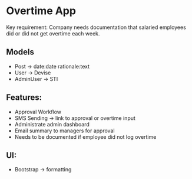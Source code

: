 # Overtime App

Key requirement: Company needs documentation that salaried employees did or did not get overtime each week.

## Models
- Post -> date:date rationale:text
- User -> Devise
- AdminUser -> STI

## Features: 
- Approval Workflow
- SMS Sending -> link to approval or overtime input
- Administrate admin dashboard
- Email summary to managers for approval
- Needs to be documented if employee did not log overtime

## UI: 
- Bootstrap -> formatting
